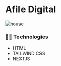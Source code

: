 # Afile Digital
![house](https://user-images.githubusercontent.com/70260072/201411922-be4e3e76-ea3e-4bef-b5b0-6dfc4b8c2e35.png)

### 👨‍💻 Technologies
* HTML
* TAILWIND CSS
* NEXTJS
